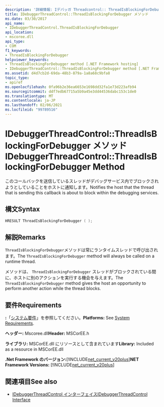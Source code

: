 ```yaml
---
description: '詳細情報: Iデバッガ Threadcontrol:: ThreadIsBlockingForDebugger メソッド'
title: IDebuggerThreadControl::ThreadIsBlockingForDebugger メソッド
ms.date: 03/30/2017
api_name:
- IDebuggerThreadControl.ThreadIsBlockingForDebugger
api_location:
- mscoree.dll
api_type:
- COM
f1_keywords:
- ThreadIsBlockingForDebugger
helpviewer_keywords:
- ThreadIsBlockingForDebugger method [.NET Framework hosting]
- IDebuggerThreadControl::ThreadIsBlockingForDebugger method [.NET Framework hosting]
ms.assetid: d4d7cb2d-69da-48b3-879a-1a8a68c9bfa8
topic_type:
- apiref
ms.openlocfilehash: 0fa96b2e36ea6653e1698dd32fa1e73d223afb94
ms.sourcegitcommit: ddf7edb67715a5b9a45e3dd44536dabc153c1de0
ms.translationtype: MT
ms.contentlocale: ja-JP
ms.lasthandoff: 02/06/2021
ms.locfileid: "99789516"
---
```

# <a name="idebuggerthreadcontrolthreadisblockingfordebugger-method"></a><span data-ttu-id="f0423-103">IDebuggerThreadControl::ThreadIsBlockingForDebugger メソッド</span><span class="sxs-lookup"><span data-stu-id="f0423-103">IDebuggerThreadControl::ThreadIsBlockingForDebugger Method</span></span>

<span data-ttu-id="f0423-104">このコールバックを送信しているスレッドがデバッグサービス内でブロックされようとしていることをホストに通知します。</span><span class="sxs-lookup"><span data-stu-id="f0423-104">Notifies the host that the thread that is sending this callback is about to block within the debugging services.</span></span>  
  
## <a name="syntax"></a><span data-ttu-id="f0423-105">構文</span><span class="sxs-lookup"><span data-stu-id="f0423-105">Syntax</span></span>  
  
```cpp  
HRESULT ThreadIsBlockingForDebugger ( );  
```  
  
## <a name="remarks"></a><span data-ttu-id="f0423-106">解説</span><span class="sxs-lookup"><span data-stu-id="f0423-106">Remarks</span></span>  

 <span data-ttu-id="f0423-107">`ThreadIsBlockingForDebugger`メソッドは常にランタイムスレッドで呼び出されます。</span><span class="sxs-lookup"><span data-stu-id="f0423-107">The `ThreadIsBlockingForDebugger` method will always be called on a runtime thread.</span></span>  
  
 <span data-ttu-id="f0423-108">メソッドは、 `ThreadIsBlockingForDebugger` スレッドがブロックされている間に、ホストに別のアクションを実行する機会を与えます。</span><span class="sxs-lookup"><span data-stu-id="f0423-108">The `ThreadIsBlockingForDebugger` method gives the host an opportunity to perform another action while the thread blocks.</span></span>  
  
## <a name="requirements"></a><span data-ttu-id="f0423-109">要件</span><span class="sxs-lookup"><span data-stu-id="f0423-109">Requirements</span></span>  

 <span data-ttu-id="f0423-110">**:**「[システム要件](../../get-started/system-requirements.md)」を参照してください。</span><span class="sxs-lookup"><span data-stu-id="f0423-110">**Platforms:** See [System Requirements](../../get-started/system-requirements.md).</span></span>  
  
 <span data-ttu-id="f0423-111">**ヘッダー:** Mscoree.dll</span><span class="sxs-lookup"><span data-stu-id="f0423-111">**Header:** MSCorEE.h</span></span>  
  
 <span data-ttu-id="f0423-112">**ライブラリ:** MSCorEE.dll にリソースとして含まれています</span><span class="sxs-lookup"><span data-stu-id="f0423-112">**Library:** Included as a resource in MSCorEE.dll</span></span>  
  
 <span data-ttu-id="f0423-113">**.Net Framework のバージョン:**[!INCLUDE[net_current_v20plus](../../../../includes/net-current-v20plus-md.md)]</span><span class="sxs-lookup"><span data-stu-id="f0423-113">**NET Framework Versions:** [!INCLUDE[net_current_v20plus](../../../../includes/net-current-v20plus-md.md)]</span></span>  
  
## <a name="see-also"></a><span data-ttu-id="f0423-114">関連項目</span><span class="sxs-lookup"><span data-stu-id="f0423-114">See also</span></span>

- [<span data-ttu-id="f0423-115">IDebuggerThreadControl インターフェイス</span><span class="sxs-lookup"><span data-stu-id="f0423-115">IDebuggerThreadControl Interface</span></span>](idebuggerthreadcontrol-interface.md)
